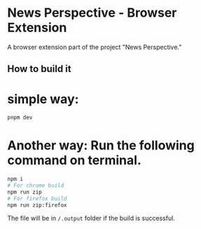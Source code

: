 # News Perspective - Browser Extension

A browser extension part of the project "News Perspective."

## How to build it

# simple way:
```bash
pnpm dev
```

# Another way: Run the following command on terminal.

```bash
npm i
# For chrome build
npm run zip
# For firefox build
npm run zip:firefox
```

The file will be in `/.output` folder if the build is successful.
